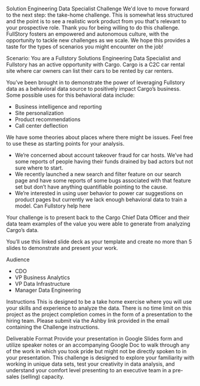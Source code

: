 Solution Engineering Data Specialist Challenge
We'd love to move forward to the next step: the take-home challenge. This is somewhat less structured and the point is to see a realistic work product from you that's relevant to your prospective role. 
Thank you for being willing to do this challenge. FullStory fosters an empowered and autonomous culture, with the opportunity to tackle new challenges as we scale. We hope this provides a taste for the types of scenarios you might encounter on the job!

Scenario:
You are a Fullstory Solutions Engineering Data Specialist and Fullstory has an active opportunity with Cargo. Cargo is a C2C car rental site where car owners can list their cars to be rented by car renters. 

You’ve been brought in to demonstrate the power of leveraging Fullstory data as a behavioral data source to positively impact Cargo’s business. Some possible uses for this behavioral data include:
- Business intelligence and reporting
- Site personalization
- Product recommendations
- Call center deflection

We have some theories about places where there might be issues. Feel free to use these as starting points for your analysis.
- We’re concerned about account takeover fraud for car hosts. We’ve had some reports of people having their funds drained by bad actors but not sure where to start.
- We recently launched a new search and filter feature on our search page and have some reports of some bugs associated with that feature set but don’t have anything quantifiable pointing to the cause.
- We’re interested in using user behavior to power car suggestions on product pages but currently we lack enough behavioral data to train a model. Can Fullstory help here

Your challenge is to present back to the Cargo Chief Data Officer and their data team examples of the value you were able to generate from analyzing Cargo’s data.

You’ll use this linked slide deck as your template and create no more than 5 slides to demonstrate and present your work.

Audience
- CDO
- VP Business Analytics
- VP Data Infrastructure
- Manager Data Engineering

Instructions 
This is designed to be a take home exercise where you will use your skills and experience to analyze the data. There is no time limit on this project as the project completion comes in the form of a presentation to the hiring team.
Please submit via the Ashby link provided in the email containing the Challenge instructions.

Deliverable Format 
Provide your presentation in Google Slides form and utilize speaker notes or an accompanying Google Doc to walk through any of the work in which you took pride but might not be directly spoken to in your presentation. 
This challenge is designed to explore your familiarity with working in unique data sets, test your creativity in data analysis, and understand your comfort level presenting to an executive team in a pre-sales (selling) capacity.


